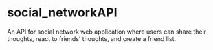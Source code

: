 # social_networkAPI
An API for social network web application where users can share their thoughts, react to friends’ thoughts, and create a friend list. 
